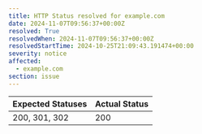 ```yaml
---
title: HTTP Status resolved for example.com
date: 2024-11-07T09:56:37+00:00Z
resolved: True
resolvedWhen: 2024-11-07T09:56:37+00:00Z
resolvedStartTime: 2024-10-25T21:09:43.191474+00:00
severity: notice
affected:
  - example.com
section: issue
---
```


| Expected Statuses | Actual Status  |
|-------------------|----------------|
| 200, 301, 302 | 200 |
